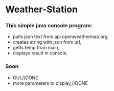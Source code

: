 # Weather-Station

### This simple java console program:

* pulls json text from api.openweathermap.org,
* creates string with json from url,
* getts temp from main,
* displays result in console.

### Soon
* GUI,//DONE
* more parameters to display,//DONE

